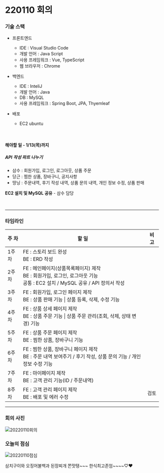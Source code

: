 # 220110 회의

### 기술 스택

- 프론트엔드
  - IDE : Visual Studio Code
  - 개발 언어 : Java Script
  - 사용 프레임워크 : Vue, TypeScript
  - 웹 브라우저 : Chrome
- 백엔드
  - IDE : InteliJ
  - 개발 언어 : Java
  - DB : MySQL
  - 사용 프레임워크 : Spring Boot, JPA, Thyemleaf

- 배포
  - EC2 ubuntu

<br />

#### 해야할 일 - 1/13(목)까지

##### API 작성 파트 나누기

- 삼수 : 회원가입, 로그인, 로그아웃, 상품 주문
- 당근 : 찜한 상품, 장바구니, 공지사항
- 땅닝 : 주문내역, 후기 작성 내역, 상품 문의 내역, 개인 정보 수정, 상품 판매

**EC2 설치 및 MySQL 공유** - 삼수 담당

<br />

---

### 타임라인

| 주 차 | 할 일                                                        | 비 고 |
| ----- | ------------------------------------------------------------ | ----- |
| 1주차 | FE : 스토리 보드 완성<br />BE : ERD 작성                     |       |
| 2주차 | FE : 메인페이지(상품목록페이지) 제작<br />BE : 회원가입, 로그인, 로그아웃 기능<br />공통 : EC2 설치 / MySQL 공유 / API 정의서 작성 |       |
| 3주차 | FE : 회원가입, 로그인 페이지 제작<br />BE : 상품 판매 기능 \| 상품 등록, 삭제, 수정 기능 |       |
| 4주차 | FE : 상품 상세 페이지 제작<br />BE : 상품 주문 기능 \| 상품 주문 관리(조회, 삭제, 상태 변경) 기능 |       |
| 5주차 | FE : 상품 주문 페이지 제작<br />BE : 찜한 상품, 장바구니 기능 |       |
| 6주차 | FE : 찜한 상품, 장바구니 페이지 제작<br />BE : 주문 내역 보여주기 / 후기 작성, 상품 문의 기능 / 개인정보 수정 기능 |       |
| 7주차 | FE : 마이페이지 제작<br />BE :  고객 관리 기능(ID / 주문내역) |       |
| 8주차 | FE : 고객 관리 페이지 제작<br />BE : 배포 및 에러 수정       | 검토  |

---

### 회의 사진

![20220110회의](https://user-images.githubusercontent.com/43808931/148734739-622c53b4-ed43-4e08-b9ed-1690ccf94134.jpg)

### 오늘의 점심

![20220110점심](https://user-images.githubusercontent.com/43808931/148734849-6819a736-d970-4c58-9538-e086d10ad2ff.jpg)

삼치구이와 오징어불백과 된장찌개 쫀맛탱~\~~ 한식최고존엄~~~~♡♥

